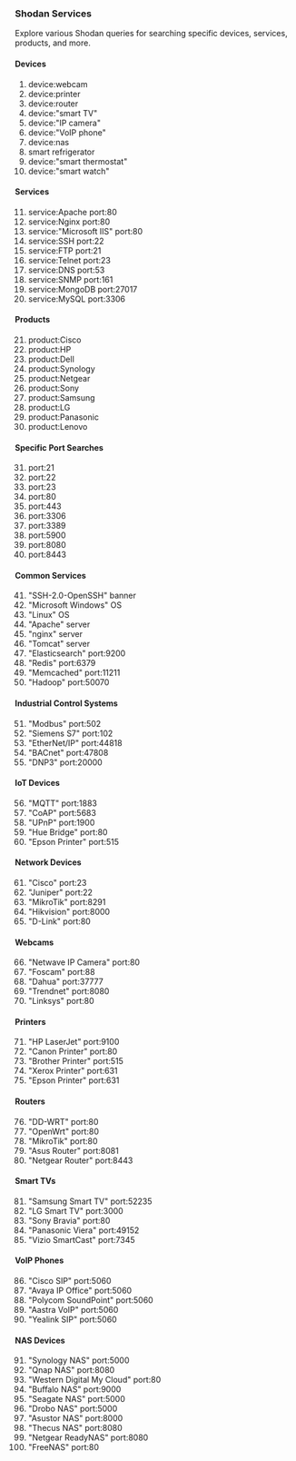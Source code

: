 ### Shodan Services

Explore various Shodan queries for searching specific devices, services, products, and more.

#### Devices

1. device:webcam
2. device:printer
3. device:router
4. device:"smart TV"
5. device:"IP camera"
6. device:"VoIP phone"
7. device:nas
8. smart refrigerator
9. device:"smart thermostat"
10. device:"smart watch"

#### Services

11. service:Apache port:80
12. service:Nginx port:80
13. service:"Microsoft IIS" port:80
14. service:SSH port:22
15. service:FTP port:21
16. service:Telnet port:23
17. service:DNS port:53
18. service:SNMP port:161
19. service:MongoDB port:27017
20. service:MySQL port:3306

#### Products

21. product:Cisco
22. product:HP
23. product:Dell
24. product:Synology
25. product:Netgear
26. product:Sony
27. product:Samsung
28. product:LG
29. product:Panasonic
30. product:Lenovo

#### Specific Port Searches

31. port:21
32. port:22
33. port:23
34. port:80
35. port:443
36. port:3306
37. port:3389
38. port:5900
39. port:8080
40. port:8443

#### Common Services

41. "SSH-2.0-OpenSSH" banner
42. "Microsoft Windows" OS
43. "Linux" OS
44. "Apache" server
45. "nginx" server
46. "Tomcat" server
47. "Elasticsearch" port:9200
48. "Redis" port:6379
49. "Memcached" port:11211
50. "Hadoop" port:50070

#### Industrial Control Systems

51. "Modbus" port:502
52. "Siemens S7" port:102
53. "EtherNet/IP" port:44818
54. "BACnet" port:47808
55. "DNP3" port:20000

#### IoT Devices

56. "MQTT" port:1883
57. "CoAP" port:5683
58. "UPnP" port:1900
59. "Hue Bridge" port:80
60. "Epson Printer" port:515

#### Network Devices

61. "Cisco" port:23
62. "Juniper" port:22
63. "MikroTik" port:8291
64. "Hikvision" port:8000
65. "D-Link" port:80

#### Webcams

66. "Netwave IP Camera" port:80
67. "Foscam" port:88
68. "Dahua" port:37777
69. "Trendnet" port:8080
70. "Linksys" port:80

#### Printers

71. "HP LaserJet" port:9100
72. "Canon Printer" port:80
73. "Brother Printer" port:515
74. "Xerox Printer" port:631
75. "Epson Printer" port:631

#### Routers

76. "DD-WRT" port:80
77. "OpenWrt" port:80
78. "MikroTik" port:80
79. "Asus Router" port:8081
80. "Netgear Router" port:8443

#### Smart TVs

81. "Samsung Smart TV" port:52235
82. "LG Smart TV" port:3000
83. "Sony Bravia" port:80
84. "Panasonic Viera" port:49152
85. "Vizio SmartCast" port:7345

#### VoIP Phones

86. "Cisco SIP" port:5060
87. "Avaya IP Office" port:5060
88. "Polycom SoundPoint" port:5060
89. "Aastra VoIP" port:5060
90. "Yealink SIP" port:5060

#### NAS Devices

91. "Synology NAS" port:5000
92. "Qnap NAS" port:8080
93. "Western Digital My Cloud" port:80
94. "Buffalo NAS" port:9000
95. "Seagate NAS" port:5000
96. "Drobo NAS" port:5000
97. "Asustor NAS" port:8000
98. "Thecus NAS" port:8080
99. "Netgear ReadyNAS" port:8080
100. "FreeNAS" port:80
